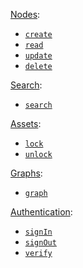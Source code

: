 [Nodes](#nodes):
* [`create`](#apicreate)
* [`read`](#apiread)
* [`update`](#apiupdate)
* [`delete`](#apidelete)

[Search](#search):
* [`search`](#apisearch)

[Assets](#assets):
* [`lock`](#apilock)
* [`unlock`](#apiunlock)

[Graphs](#graphs):
* [`graph`](#apigraph)

[Authentication](#Authentication):
* [`signIn`](#apisignIn)
* [`signOut`](#apisignOut)
* [`verify`](#apiverify)